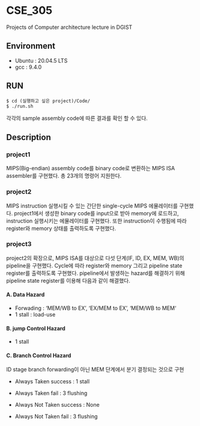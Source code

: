 # CSE_305
Projects of Computer architecture lecture in DGIST
  
## Environment
- Ubuntu : 20.04.5 LTS  
- gcc : 9.4.0
  
## RUN

```
$ cd (실행하고 싶은 project)/Code/ 
$ ./run.sh
```
  
각각의 sample assembly code에 따른 결과를 확인 할 수 있다.
  
## Description

### project1
 MIPS(Big-endian) assembly code를 binary code로 변환하는 MIPS ISA assembler를 구현했다. 총 23개의 명령어 지원한다.
 
### project2
MIPS instruction 실행시킬 수 있는 간단한 single-cycle MIPS 에뮬레이터를 구현했다. project1에서 생성한 binary code를 input으로 받아 memory에 로드하고, instruction 실행시키는 에뮬레이터를 구현했다. 또한 instruction이 수행됨에 따라 register와 memory 상태를 출력하도록 구현했다.

### project3
project2의 확장으로, MIPS ISA를 대상으로 다섯 단계(IF, ID, EX, MEM, WB)의 pipeline을 구현했다. Cycle에 따라 register와 memory 그리고 pipeline state register를 출력하도록 구현했다. pipeline에서 발생하는 hazard를 해결하기 위해 pipeline state register를 이용해 다음과 같이 해결했다. 

#### A. Data Hazard
 - Forwading : ‘MEM/WB to EX’, ‘EX/MEM to EX’, ‘MEM/WB to MEM‘
 - 1 stall : load-use 
 
#### B. jump Control Hazard
 - 1 stall 
 
#### C. Branch Control Hazard
ID stage branch forwarding이 아닌 MEM 단계에서 분기 결정되는 것으로 구현
 
 - Always Taken success : 1 stall
 - Always Taken fail : 3 flushing

 - Always Not Taken success : None
 - Always Not Taken fail : 3 flushing

  
  
  
